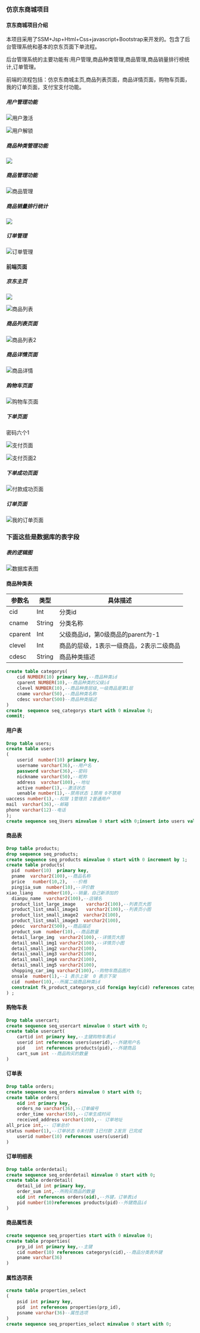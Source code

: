 ### 仿京东商城项目

#### 京东商城项目介绍

   本项目采用了SSM+Jsp+Html+Css+javascript+Bootstrap来开发的。包含了后台管理系统和基本的京东页面下单流程。

后台管理系统的主要功能有:用户管理,商品种类管理,商品管理,商品销量排行榜统计,订单管理。

前端的流程包括：仿京东商城主页,商品列表页面，商品详情页面，购物车页面，我的订单页面，支付宝支付功能。

##### 用户管理功能

![用户激活](https://github.com/coderlive/jingdong/tree/master/img/用户激活.png)

![用户解锁](img/用户解锁.png)

##### 商品种类管理功能

![](https://github.com/coderlive/jingdong/tree/master/img/商品种类管理.png)

##### 商品管理功能

![商品管理](img\商品管理.png)

##### 商品销量排行统计

![](https://github.com/coderlive/jingdong/tree/master/img/商品销量排行榜.png)

##### 订单管理

![订单管理](img\订单管理.png)

#### 前端页面

##### 京东主页

![](https://github.com/coderlive/jingdong/tree/master/img/京东首页.png)

![商品列表](img\商品列表.png)

##### 商品列表页面

![商品列表2](https://github.com/coderlive/jingdong/tree/master/img/商品列表2.png)

##### 商品详情页面

![商品详情](img\商品详情.png)

##### 购物车页面

![购物车页面](https://github.com/coderlive/jingdong/tree/master/img/购物车页面.png)

##### 下单页面 

密码六个1

![支付页面](https://github.com/coderlive/jingdong/tree/master/img/支付页面.png)

![支付页面2](img\支付页面2.png)

##### 下单成功页面

![付款成功页面](https://github.com/coderlive/jingdong/tree/master/img/付款成功页面.png)

##### 订单页面

![我的订单页面](img\我的订单页面.png)





### 下面这些是数据库的表字段

##### 表的逻辑图

![数据库表图](https://github.com/coderlive/jingdong/tree/master/img/数据库表图.png)

####  商品种类表

| 参数名  | 类型   | 具体描述                                 |
| ------- | ------ | ---------------------------------------- |
| cid     | Int    | 分类id                                   |
| cname   | String | 分类名称                                 |
| cparent | Int    | 父级商品id，第0级商品的parent为-1        |
| clevel  | Int    | 商品的层级，1表示一级商品，2表示二级商品 |
| cdesc   | String | 商品种类描述                             |

```sql
create table categorys(
    cid NUMBER(10) primary key,--商品种类id
    cparent NUMBER(10),--商品种类的父级id
    clevel NUMBER(10),--商品种类层级,一级商品是第1层
    cname varchar(50),--商品种类名称
    cdesc varchar(500)--商品种类描述
)
create  sequence seq_categorys start with 0 minvalue 0;
commit;
```

#### 用户表

```sql
Drop table users;
create table users
(
    userid  number(10) primary key,
    username varchar(36),--用户名
    password varchar(36),--密码
    nickname varchar(50),--昵称
    address  varchar(100),--地址
    active number(1),--激活状态
    uenable number(1),--禁用状态 1禁用 0不禁用
uaccess number(1),--权限 1管理员 2普通用户
mail  varchar(36),--邮箱
phone varchar(12)--电话
);
create sequence seq_Users minvalue 0 start with 0;insert into users values(seq_userid.nextval,'zzy','123456','小张','黄果山水帘洞',1,0,1,'1029589750@qq.com','123456');;commit;
```

#### 商品表

```sql
Drop table products;
drop sequence seq_products;
create sequence seq_products minvalue 0 start with 0 increment by 1;
create table products(
  pid  number(10)  primary key,
  pname  varchar2(100),--商品名称
  price   number(10,2),  --价格
  pingjia_sum  number(10),--评价数
xiao_liang    number(10),--销量，自己新添加的
  dianpu_name  varchar2(100),--店铺名 
  product_list_large_image    varchar2(100),--列表页大图
  product_list_small_image1   varchar2(100),--列表页小图
  product_list_small_image2  varchar2(100),
  product_list_small_image3  varchar2(100),
  pdesc  varchar2(500),--商品描述
  product_sum  number(10),--商品数量
  detail_large_img  varchar2(100),--详情页大图
  detail_small_img1 varchar2(100),--详情页小图
  detail_small_img2 varchar2(100),
  detail_small_img3 varchar2(100),
  detail_small_img4 varchar2(100),
  detail_small_img5 varchar2(100),
  shopping_car_img varchar2(100),--购物车商品图片
  onsale  number(1),--1 表示上架  0 表示下架
  cid  number(10),--所属二级商品种类id
  constraint fk_product_categorys_cid foreign key(cid) references categorys(cid)
) ;
```

#### 购物车表

```sql
Drop table usercart;
create sequence seq_usercart minvalue 0 start with 0;
create table usercart(
    cartid int primary key,--主键购物车表id
    userid int references users(userid),--外键用户名
    pid    int references products(pid),--外键商品
    cart_sum int --商品购买的数量
)
```

#### 订单表

```sql
Drop table orders;
create sequence seq_orders minvalue 0 start with 0;
create table orders(
    oid int primary key,
    orders_no varchar(36),--订单编号
    order_time varchar(50),--订单生成时间
    received_address varchar(100),-- 订单地址
all_price int,-- 订单总价
status number(1),--订单状态 0未付款 1已付款 2发货 已完成
    userid number(10) references users(userid)
)
```

#### 订单明细表

```sql
Drop table orderdetail;
create sequence seq_orderdetail minvalue 0 start with 0;
create table orderdetail(
    detail_id int primary key,
    order_sum int,--所购买商品的数量
    oid int references orders(oid),--外键，订单表id
    pid number(10)references products(pid)--外键商品id
)
```

#### 商品属性表

```sql
create sequence seq_properties start with 0 minvalue 0;
create table properties(
    prp_id int primary key,--主键
    cid number(10) references categorys(cid),--商品分类表外键
    pname varchar(36)
)
```

#### 属性选项表

```sql
create table properties_select
(
    psid int primary key,
    pid  int references properties(prp_id),
    psname varchar(36)--属性选项
)
create sequence seq_properties_select minvalue 0 start with 0;
```


